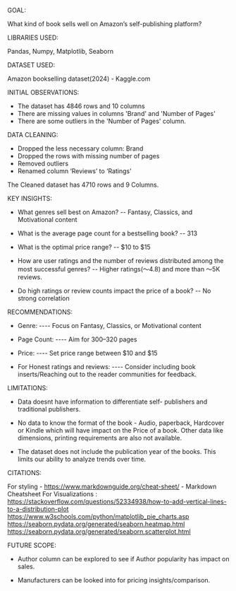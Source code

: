 GOAL: 

   What kind of book sells well on Amazon’s self-publishing platform?

LIBRARIES USED:

   Pandas, Numpy, Matplotlib, Seaborn


DATASET USED:

   Amazon bookselling dataset(2024) - Kaggle.com


INITIAL OBSERVATIONS:

   * The dataset has 4846 rows and 10 columns
   * There are missing values in columns 'Brand' and 'Number of Pages'
   * There are some outliers in the 'Number of Pages' column.


DATA CLEANING:

   * Dropped the less necessary column: Brand 
   * Dropped the rows with missing number of pages
   * Removed outliers
   * Renamed column ‘Reviews’ to ‘Ratings’

   The Cleaned dataset has 4710 rows and 9 Columns.
   

KEY INSIGHTS:

   * What genres sell best on Amazon? -- Fantasy, Classics, and Motivational content 
  
   * What is the average page count for a bestselling book? -- 313

   * What is the optimal price range? -- $10 to $15

   * How are user ratings and the number of reviews distributed among the most successful genres? -- Higher ratings(〜4.8)
     and more than 〜5K reviews. 

   * Do high ratings or review counts impact the price of a book? -- No strong correlation


RECOMMENDATIONS:

   * Genre: ----   Focus on Fantasy, Classics, or Motivational content  

   * Page Count: ----   Aim for 300–320 pages  

   * Price: ----   Set price range between $10 and $15

   * For Honest ratings and reviews: ---- Consider including book inserts/Reaching out to the reader communities for feedback.


LIMITATIONS:

   * Data doesnt have information to differentiate self- publishers and traditional publishers.

   * No data to know the format of the book - Audio, paperback, Hardcover or Kindle which will have impact on the Price of a book. Other data like dimensions, printing requirements are also not available.

   * The dataset does not include the publication year of the books. This limits our ability to analyze trends over time.

CITATIONS: 

For styling - https://www.markdownguide.org/cheat-sheet/ - Markdown Cheatsheet
For Visualizations : https://stackoverflow.com/questions/52334938/how-to-add-vertical-lines-to-a-distribution-plot
                     https://www.w3schools.com/python/matplotlib_pie_charts.asp
                     https://seaborn.pydata.org/generated/seaborn.heatmap.html
                     https://seaborn.pydata.org/generated/seaborn.scatterplot.html


FUTURE SCOPE:

   * Author column can be explored to see if Author popularity has impact on sales.

   * Manufacturers can be looked into for pricing insights/comparison.

